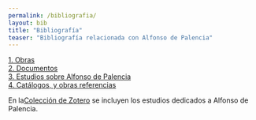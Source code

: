 ```yaml
---
permalink: /bibliografia/
layout: bib
title: "Bibliografía"
teaser: "Bibliografía relacionada con Alfonso de Palencia"
---
```


[1. Obras](/obras)<br/>
[2. Documentos](/documentos)<br/>
[3. Estudios sobre Alfonso de Palencia](/estudios)<br/>
[4. Catálogos, y obras referencias](/catalogos)<br/>

En la[Colección de Zotero](https://www.zotero.org/groups/bibliografa_alfonso_de_palencia) se incluyen los estudios dedicados a Alfonso de Palencia.

